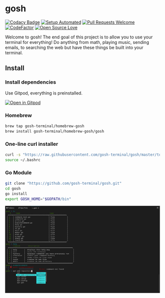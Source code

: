 # gosh

[![Codacy Badge](https://api.codacy.com/project/badge/Grade/51f0c37b6e3c4e559389f2e6fec985f2)](https://www.codacy.com/manual/gosh-terminal/gosh_2?utm_source=github.com&utm_medium=referral&utm_content=gosh-terminal/gosh&utm_campaign=Badge_Grade)
[![Setup Automated](https://img.shields.io/badge/setup-automated-blue?logo=gitpod)](https://gitpod.io/from-referrer/)
[![Pull Requests Welcome](https://img.shields.io/badge/PRs-welcome-brightgreen.svg)](http://makeapullrequest.com)
[![CodeFactor](https://www.codefactor.io/repository/github/gosh-terminal/gosh/badge)](https://www.codefactor.io/repository/github/gosh-terminal/gosh)
[![Open Source Love](https://badges.frapsoft.com/os/v1/open-source.png?v=103)](https://github.com/ellerbrock/open-source-badges/)

Welcome to gosh! The end goal of this project is to allow you to use your
terminal for everything! Do anything from math, playing music, sending emails,
to searching the web but have these things be built into your terminal.

## Install

### Install dependencies

Use Gitpod, everything is preinstalled.

[![Open in Gitpod](https://gitpod.io/button/open-in-gitpod.svg)](https://gitpod.io/#https://github.com/gosh-terminal/gosh)

### Homebrew

```bash
brew tap gosh-terminal/homebrew-gosh
brew install gosh-terminal/homebrew-gosh/gosh

```

### One-line curl installer

```bash
curl -s "https://raw.githubusercontent.com/gosh-terminal/gosh/master/tools/setup2.0.bash" | bash
source ~/.bashrc
```

### Go Module

```bash
git clone "https://github.com/gosh-terminal/gosh.git"
cd gosh
go install
export GOSH_HOME="$GOPATH/bin"
```

![Example of gosh](https://github.com/gosh-terminal/gosh/blob/master/.github/images/example.png?raw=true)
